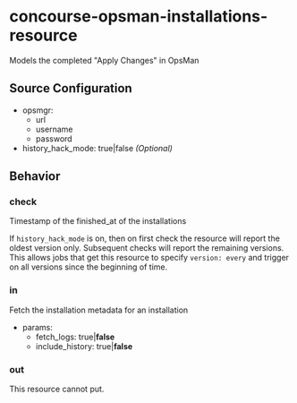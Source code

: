 # concourse-opsman-installations-resource

Models the completed "Apply Changes" in OpsMan

## Source Configuration
- opsmgr:
    - url
    - username
    - password
- history_hack_mode: true|false _(Optional)_

## Behavior

### check

Timestamp of the finished_at of the installations

If `history_hack_mode` is on, then on first check the resource will
report the oldest version only. Subsequent checks will report the
remaining versions. This allows jobs that get this resource to specify
`version: every` and trigger on all versions since the beginning of
time.

### in

Fetch the installation metadata for an installation

- params:
  - fetch_logs: true|**false**
  - include_history: true|**false**

### out

This resource cannot put.
